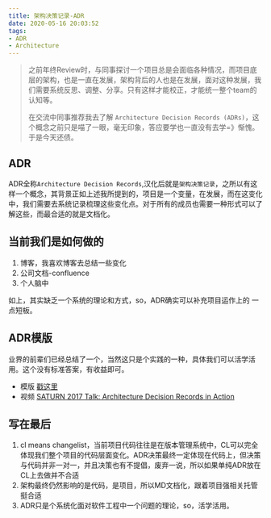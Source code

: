 ```yaml
---
title: 架构决策记录-ADR
date: 2020-05-16 20:03:52
tags:
- ADR
- Architecture
---
```

> 之前年终Review时，与同事探讨一个项目总是会面临各种情况，而项目底层的架构，也是一直在发展，架构背后的人也是在发展，面对这种发展，我们需要系统反思、调整、分享。只有这样才能校正，才能统一整个team的认知等。
> 
> 在交流中同事推荐我去了解 `Architecture Decision Records (ADRs)`，这个概念之前只是喵了一眼，毫无印象，答应要学也一直没有去学=》惭愧。于是今天还债。


## ADR
ADR全称`Architecture Decision Records`,汉化后就是`架构决策记录`，之所以有这样一个概念，其背景正如上述我所提到的，项目是一个变量，在发展，而在这变化中，我们需要去系统记录梳理这些变化点。对于所有的成员也需要一种形式可以了解这些，而最合适的就是文档化。

## 当前我们是如何做的
1. 博客，我喜欢博客去总结一些变化
2. 公司文档-confluence
3. 个人脑中

如上，其实缺乏一个系统的理论和方式，so，ADR确实可以补充项目运作上的 一点短板。

## ADR模版
业界的前辈们已经总结了一个，当然这只是个实践的一种，具体我们可以活学活用。这个没有标准答案，有收益即可。

- 模版 [戳这里](https://github.com/pmerson/ADR-template/blob/master/ADR-template_zh-CN.md)
- 视频 [SATURN 2017 Talk: Architecture Decision Records in Action
](https://www.youtube.com/watch?time_continue=19&v=41NVge3_cYo&feature=emb_logo)


## 写在最后

1. cl means changelist，当前项目代码往往是在版本管理系统中，CL可以完全体现我们整个项目的代码层面变化。ADR决策最终一定体现在代码上，但决策与代码并非一对一，并且决策也有不提倡，废弃一说，所以如果单纯ADR放在CL上去做并不合适
2. 架构最终仍然影响的是代码，是项目，所以MD文档化，跟着项目强相关托管挺合适
3. ADR只是个系统化面对软件工程中一个问题的理论，so，活学活用。
